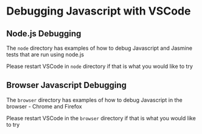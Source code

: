 # Debugging Javascript with VSCode

## Node.js Debugging

The `node` directory has examples of how to debug Javascript and Jasmine tests that are run using node.js

Please restart VSCode in `node` directory if that is what you would like to try

## Browser Javascript Debugging

The `browser` directory has examples of how to debug Javascript in the browser - Chrome and Firefox

Please restart VSCode in the `browser` directory if that is what you would like to try
